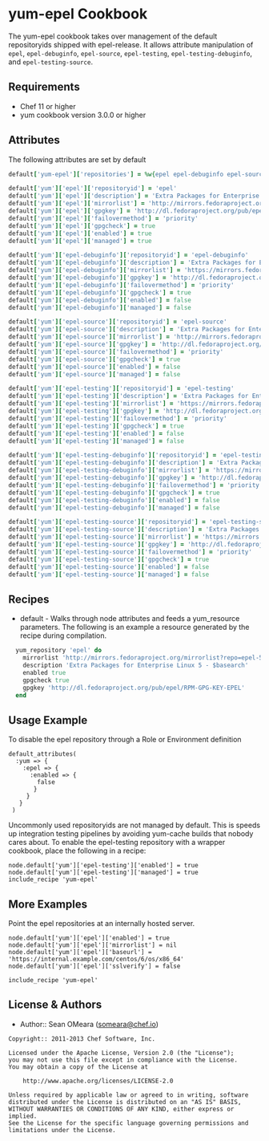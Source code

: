 yum-epel Cookbook
============

The yum-epel cookbook takes over management of the default
repositoryids shipped with epel-release. It allows attribute
manipulation of `epel`, `epel-debuginfo`, `epel-source`, `epel-testing`,
`epel-testing-debuginfo`, and `epel-testing-source`.

Requirements
------------
* Chef 11 or higher
* yum cookbook version 3.0.0 or higher

Attributes
----------
The following attributes are set by default

``` ruby
default['yum-epel']['repositories'] = %w{epel epel-debuginfo epel-source epel-testing epel-testing-debuginfo epel-testing-source}
```

``` ruby
default['yum']['epel']['repositoryid'] = 'epel'
default['yum']['epel']['description'] = 'Extra Packages for Enterprise Linux 6 - $basearch'
default['yum']['epel']['mirrorlist'] = 'http://mirrors.fedoraproject.org/mirrorlist?repo=epel-5&arch=$basearch'
default['yum']['epel']['gpgkey'] = 'http://dl.fedoraproject.org/pub/epel/RPM-GPG-KEY-EPEL-6'
default['yum']['epel']['failovermethod'] = 'priority'
default['yum']['epel']['gpgcheck'] = true
default['yum']['epel']['enabled'] = true
default['yum']['epel']['managed'] = true
```

``` ruby
default['yum']['epel-debuginfo']['repositoryid'] = 'epel-debuginfo'
default['yum']['epel-debuginfo']['description'] = 'Extra Packages for Enterprise Linux 6 - $basearch - Debug'
default['yum']['epel-debuginfo']['mirrorlist'] = 'https://mirrors.fedoraproject.org/metalink?repo=epel-debug-6&arch=$basearch'
default['yum']['epel-debuginfo']['gpgkey'] = 'http://dl.fedoraproject.org/pub/epel/RPM-GPG-KEY-EPEL-6'
default['yum']['epel-debuginfo']['failovermethod'] = 'priority'
default['yum']['epel-debuginfo']['gpgcheck'] = true
default['yum']['epel-debuginfo']['enabled'] = false
default['yum']['epel-debuginfo']['managed'] = false
```

``` ruby
default['yum']['epel-source']['repositoryid'] = 'epel-source'
default['yum']['epel-source']['description'] = 'Extra Packages for Enterprise Linux 6 - $basearch - Source'
default['yum']['epel-source']['mirrorlist'] = 'http://mirrors.fedoraproject.org/mirrorlist?repo=epel-source-6&arch=$basearch'
default['yum']['epel-source']['gpgkey'] = 'http://dl.fedoraproject.org/pub/epel/RPM-GPG-KEY-EPEL-6'
default['yum']['epel-source']['failovermethod'] = 'priority'
default['yum']['epel-source']['gpgcheck'] = true
default['yum']['epel-source']['enabled'] = false
default['yum']['epel-source']['managed'] = false
```

``` ruby
default['yum']['epel-testing']['repositoryid'] = 'epel-testing'
default['yum']['epel-testing']['description'] = 'Extra Packages for Enterprise Linux 6 - Testing - $basearch'
default['yum']['epel-testing']['mirrorlist'] = 'https://mirrors.fedoraproject.org/metalink?repo=testing-epel6&arch=$basearch'
default['yum']['epel-testing']['gpgkey'] = 'http://dl.fedoraproject.org/pub/epel/RPM-GPG-KEY-EPEL-6r'
default['yum']['epel-testing']['failovermethod'] = 'priority'
default['yum']['epel-testing']['gpgcheck'] = true
default['yum']['epel-testing']['enabled'] = false
default['yum']['epel-testing']['managed'] = false
```

``` ruby
default['yum']['epel-testing-debuginfo']['repositoryid'] = 'epel-testing-debuginfo'
default['yum']['epel-testing-debuginfo']['description'] = 'Extra Packages for Enterprise Linux 6 - Testing - $basearch Debug'
default['yum']['epel-testing-debuginfo']['mirrorlist'] = 'https://mirrors.fedoraproject.org/metalink?repo=testing-debug-epel6&arch=$basearch'
default['yum']['epel-testing-debuginfo']['gpgkey'] = 'http://dl.fedoraproject.org/pub/epel/RPM-GPG-KEY-EPEL-6'
default['yum']['epel-testing-debuginfo']['failovermethod'] = 'priority'
default['yum']['epel-testing-debuginfo']['gpgcheck'] = true
default['yum']['epel-testing-debuginfo']['enabled'] = false
default['yum']['epel-testing-debuginfo']['managed'] = false
```

``` ruby
default['yum']['epel-testing-source']['repositoryid'] = 'epel-testing-source'
default['yum']['epel-testing-source']['description'] = 'Extra Packages for Enterprise Linux 6 - Testing - $basearch Source'
default['yum']['epel-testing-source']['mirrorlist'] = 'https://mirrors.fedoraproject.org/metalink?repo=testing-source-epel6&arch=$basearch'
default['yum']['epel-testing-source']['gpgkey'] = 'http://dl.fedoraproject.org/pub/epel/RPM-GPG-KEY-EPEL-6'
default['yum']['epel-testing-source']['failovermethod'] = 'priority'
default['yum']['epel-testing-source']['gpgcheck'] = true
default['yum']['epel-testing-source']['enabled'] = false
default['yum']['epel-testing-source']['managed'] = false
```

Recipes
-------
* default - Walks through node attributes and feeds a yum_resource
  parameters. The following is an example a resource generated by the
  recipe during compilation.

```ruby
  yum_repository 'epel' do
    mirrorlist 'http://mirrors.fedoraproject.org/mirrorlist?repo=epel-5&arch=$basearch'
    description 'Extra Packages for Enterprise Linux 5 - $basearch'
    enabled true
    gpgcheck true
    gpgkey 'http://dl.fedoraproject.org/pub/epel/RPM-GPG-KEY-EPEL'
  end
```

Usage Example
-------------
To disable the epel repository through a Role or Environment definition

```
default_attributes(
  :yum => {
    :epel => {
      :enabled => {
        false
       }
     }
   }
 )
```

Uncommonly used repositoryids are not managed by default. This is
speeds up integration testing pipelines by avoiding yum-cache builds
that nobody cares about. To enable the epel-testing repository with a
wrapper cookbook, place the following in a recipe:

```
node.default['yum']['epel-testing']['enabled'] = true
node.default['yum']['epel-testing']['managed'] = true
include_recipe 'yum-epel'
```

More Examples
-------------
Point the epel repositories at an internally hosted server.

```
node.default['yum']['epel']['enabled'] = true
node.default['yum']['epel']['mirrorlist'] = nil
node.default['yum']['epel']['baseurl'] = 'https://internal.example.com/centos/6/os/x86_64'
node.default['yum']['epel']['sslverify'] = false

include_recipe 'yum-epel'
```

License & Authors
-----------------
- Author:: Sean OMeara (<someara@chef.io>)

```text
Copyright:: 2011-2013 Chef Software, Inc.

Licensed under the Apache License, Version 2.0 (the "License");
you may not use this file except in compliance with the License.
You may obtain a copy of the License at

    http://www.apache.org/licenses/LICENSE-2.0

Unless required by applicable law or agreed to in writing, software
distributed under the License is distributed on an "AS IS" BASIS,
WITHOUT WARRANTIES OR CONDITIONS OF ANY KIND, either express or implied.
See the License for the specific language governing permissions and
limitations under the License.
```
